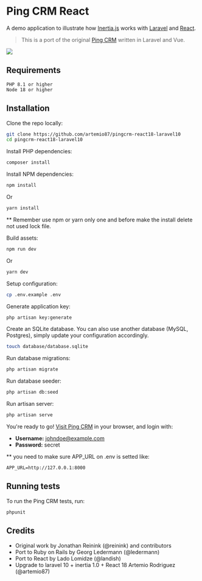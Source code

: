 # Ping CRM React

A demo application to illustrate how [Inertia.js](https://inertiajs.com/) works with [Laravel](https://laravel.com/) and [React](https://reactjs.org/).

> This is a port of the original [Ping CRM](https://github.com/inertiajs/pingcrm) written in Laravel and Vue.

![](https://raw.githubusercontent.com/landish/pingcrm-react/master/screenshot.png)

## Requirements

```
PHP 8.1 or higher
Node 18 or higher
```

## Installation

Clone the repo locally:

```sh
git clone https://github.com/artemio87/pingcrm-react18-laravel10
cd pingcrm-react18-laravel10
```

Install PHP dependencies:

```sh
composer install
```

Install NPM dependencies:

```sh
npm install
```
Or

```sh
yarn install
```
** Remember use npm or yarn only one and before make the install delete not used lock file.

Build assets:

```sh
npm run dev
```

Or

```sh
yarn dev
```

Setup configuration:

```sh
cp .env.example .env
```

Generate application key:

```sh
php artisan key:generate
```

Create an SQLite database. You can also use another database (MySQL, Postgres), simply update your configuration accordingly.

```sh
touch database/database.sqlite
```

Run database migrations:

```sh
php artisan migrate
```

Run database seeder:

```sh
php artisan db:seed
```

Run artisan server:

```sh
php artisan serve
```

You're ready to go! [Visit Ping CRM](http://127.0.0.1:8000/) in your browser, and login with:

- **Username:** johndoe@example.com
- **Password:** secret

** you need to make sure APP_URL on .env is setted like:  
```code
APP_URL=http://127.0.0.1:8000
```

## Running tests

To run the Ping CRM tests, run:

```
phpunit
```

## Credits

- Original work by Jonathan Reinink (@reinink) and contributors
- Port to Ruby on Rails by Georg Ledermann (@ledermann)
- Port to React by Lado Lomidze (@landish)
- Upgrade to laravel 10 + inertia 1.0 + React 18 Artemio Rodriguez (@artemio87)

